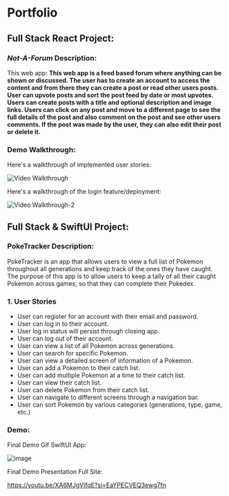 # Portfolio

## Full Stack React Project:

### *Not-A-Forum* Description:

This web app: **This web app is a feed based forum where anything can be shown or discussed. The user has to create an account to access the content and from there they can create a post or read other users posts. User can upvote posts and sort the post feed by date or most upvotes. Users can create posts with a title and optional description and image links. Users can click on any post and move to a different page to see the full details of the post and also comment on the post and see other users comments. If the post was made by the user, they can also edit their post or delete it.**

### Demo Walkthrough:

Here's a walkthrough of implemented user stories:

<img src='https://i.imgur.com/J7w2l7E.gif' title='Video Walkthrough' width='' alt='Video Walkthrough' />

Here's a walkthrough of the login feature/deployment:

<img src='https://i.imgur.com/HTGPL1F.gif' title='Video Walkthrough-2' width='' alt='Video Walkthrough-2' />

## Full Stack & SwiftUI Project:

### PokeTracker Description:

PokeTracker is an app that allows users to view a full list of Pokemon throughout all generations and keep track of the ones they have caught. The purpose of this app is to allow users to keep a tally of all their caught Pokemon across games, so that they can complete their Pokedex.


### 1. User Stories

* User can register for an account with their email and password.
* User can log in to their account.
* User log in status will persist through closing app.
* User can log out of their account.
* User can view a list of all Pokemon across generations.
* User can search for specific Pokemon.
* User can view a detailed screen of information of a Pokemon.
* User can add a Pokemon to their catch list.
* User can add multiple Pokemon at a time to their catch list.
* User can view their catch list.
* User can delete Pokemon from their catch list.
* User can navigate to different screens through a navigation bar.
* User can sort Pokemon by various categories (generations, type, game, etc.)

### Demo:

Final Demo Gif SwiftUI App:

![image](poketracker.gif)

Final Demo Presentation Full Site:

https://youtu.be/XA6MJgVjfqE?si=EaYPECVEQ3ewg7fn
